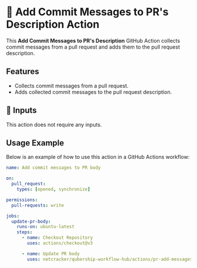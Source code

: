# 🚀 Add Commit Messages to PR's Description Action

This **Add Commit Messages to PR's Description** GitHub Action collects commit messages from a pull request and adds them to the pull request description.

## Features

- Collects commit messages from a pull request.
- Adds collected commit messages to the pull request description.

## 📌 Inputs

This action does not require any inputs.

## Usage Example

Below is an example of how to use this action in a GitHub Actions workflow:

```yaml
name: Add commit messages to PR body

on:
  pull_request:
    types: [opened, synchronize]

permissions:
  pull-requests: write

jobs:
  update-pr-body:
    runs-on: ubuntu-latest
    steps:
      - name: Checkout Repository
        uses: actions/checkout@v3

      - name: Update PR body
        uses: netcracker/qubership-workflow-hub/actions/pr-add-messages@v1.0.4